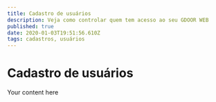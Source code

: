```yaml
---
title: Cadastro de usuários
description: Veja como controlar quem tem acesso ao seu GDOOR WEB
published: true
date: 2020-01-03T19:51:56.610Z
tags: cadastros, usuários
---
```


# Cadastro de usuários

Your content here

